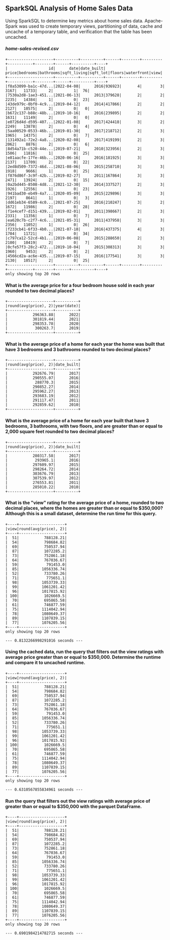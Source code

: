 ## SparkSQL Analysis of Home Sales Data

Using SparkSQL to determine key metrics about home sales data. Apache-Spark was used to create temporary views, partitioning of data, cache and uncache of a temporary table, and verification that the table has been uncached.

#### *home-sales-revised.csv*
```
+--------------------+----------+----------+------+--------+---------+-----------+--------+------+----------+----+
|                  id|      date|date_built| price|bedrooms|bathrooms|sqft_living|sqft_lot|floors|waterfront|view|
+--------------------+----------+----------+------+--------+---------+-----------+--------+------+----------+----+
|f8a53099-ba1c-47d...|2022-04-08|      2016|936923|       4|        3|       3167|   11733|     2|         1|  76|
|7530a2d8-1ae3-451...|2021-06-13|      2013|379628|       2|        2|       2235|   14384|     1|         0|  23|
|43de979c-0bf0-4c9...|2019-04-12|      2014|417866|       2|        2|       2127|   10575|     2|         0|   0|
|b672c137-b88c-48b...|2019-10-16|      2016|239895|       2|        2|       1631|   11149|     2|         0|   0|
|e0726d4d-d595-407...|2022-01-08|      2017|424418|       3|        2|       2249|   13878|     2|         0|   4|
|5aa00529-0533-46b...|2019-01-30|      2017|218712|       2|        3|       1965|   14375|     2|         0|   7|
|131492a1-72e2-4a8...|2020-02-08|      2017|419199|       2|        3|       2062|    8876|     2|         0|   6|
|8d54a71b-c520-44e...|2019-07-21|      2010|323956|       2|        3|       1506|   11816|     1|         0|  25|
|e81aacfe-17fe-46b...|2020-06-16|      2016|181925|       3|        3|       2137|   11709|     2|         0|  22|
|2ed8d509-7372-46d...|2021-08-06|      2015|258710|       3|        3|       1918|    9666|     1|         0|  25|
|f876d86f-3c9f-42b...|2019-02-27|      2011|167864|       3|        3|       2471|   13924|     2|         0|  15|
|0a2bd445-8508-4d8...|2021-12-30|      2014|337527|       2|        3|       1926|   12556|     1|         0|  23|
|941bad30-eb49-4a7...|2020-05-09|      2015|229896|       3|        3|       2197|    8641|     1|         0|   3|
|dd61eb34-6589-4c0...|2021-07-25|      2016|210247|       3|        2|       1672|   11986|     2|         0|  28|
|f1e4cef7-d151-439...|2019-02-01|      2011|398667|       2|        3|       2331|   11356|     1|         0|   7|
|ea620c7b-c2f7-4c6...|2021-05-31|      2011|437958|       3|        3|       2356|   11052|     1|         0|  26|
|f233cb41-6f33-4b0...|2021-07-18|      2016|437375|       4|        3|       1704|   11721|     2|         0|  34|
|c797ca12-52cd-4b1...|2019-06-08|      2015|288650|       2|        3|       2100|   10419|     2|         0|   7|
|0cfe57f3-28c2-472...|2019-10-04|      2015|308313|       3|        3|       1960|    9453|     2|         0|   2|
|4566cd2a-ac6e-435...|2019-07-15|      2016|177541|       3|        3|       2130|   10517|     2|         0|  25|
+--------------------+----------+----------+------+--------+---------+-----------+--------+------+----------+----+
only showing top 20 rows
```
#### What is the average price for a four bedroom house sold in each year rounded to two decimal places?

```
+--------------------+----------+
|round(avg(price), 2)|year(date)|
+--------------------+----------+
|           296363.88|      2022|
|           301819.44|      2021|
|           298353.78|      2020|
|            300263.7|      2019|
+--------------------+----------+
```

#### What is the average price of a home for each year the home was built that have 3 bedrooms and 3 bathrooms rounded to two decimal places?

```
+--------------------+----------+
|round(avg(price), 2)|date_built|
+--------------------+----------+
|           292676.79|      2017|
|           290555.07|      2016|
|            288770.3|      2015|
|           290852.27|      2014|
|           295962.27|      2013|
|           293683.19|      2012|
|           291117.47|      2011|
|           292859.62|      2010|
+--------------------+----------+

```

#### What is the average price of a home for each year built that have 3 bedrooms, 3 bathrooms, with two floors, and are greater than or equal to 2,000 square feet rounded to two decimal places?

```
+--------------------+----------+
|round(avg(price), 2)|date_built|
+--------------------+----------+
|           280317.58|      2017|
|            293965.1|      2016|
|           297609.97|      2015|
|           298264.72|      2014|
|           303676.79|      2013|
|           307539.97|      2012|
|           276553.81|      2011|
|           285010.22|      2010|
+--------------------+----------+
```

#### What is the "view" rating for the average price of a home, rounded to two decimal places, where the homes are greater than or equal to $350,000? Although this is a small dataset, determine the run time for this query.

```
+----+--------------------+
|view|round(avg(price), 2)|
+----+--------------------+
|  51|           788128.21|
|  54|           798684.82|
|  69|           750537.94|
|  87|           1072285.2|
|  73|           752861.18|
|  64|           767036.67|
|  59|            791453.0|
|  85|          1056336.74|
|  52|           733780.26|
|  71|            775651.1|
|  98|          1053739.33|
|  99|          1061201.42|
|  96|          1017815.92|
| 100|           1026669.5|
|  70|           695865.58|
|  61|           746877.59|
|  75|          1114042.94|
|  78|          1080649.37|
|  89|          1107839.15|
|  77|          1076205.56|
+----+--------------------+
only showing top 20 rows

--- 0.8132266998291016 seconds ---

```

#### Using the cached data, run the query that filters out the view ratings with average price greater than or equal to $350,000. Determine the runtime and compare it to uncached runtime.

```
+----+--------------------+
|view|round(avg(price), 2)|
+----+--------------------+
|  51|           788128.21|
|  54|           798684.82|
|  69|           750537.94|
|  87|           1072285.2|
|  73|           752861.18|
|  64|           767036.67|
|  59|            791453.0|
|  85|          1056336.74|
|  52|           733780.26|
|  71|            775651.1|
|  98|          1053739.33|
|  99|          1061201.42|
|  96|          1017815.92|
| 100|           1026669.5|
|  70|           695865.58|
|  61|           746877.59|
|  75|          1114042.94|
|  78|          1080649.37|
|  89|          1107839.15|
|  77|          1076205.56|
+----+--------------------+
only showing top 20 rows

--- 0.6310567855834961 seconds ---
```

#### Run the query that filters out the view ratings with average price of greater than or equal to $350,000 with the parquet DataFrame.
```
+----+--------------------+
|view|round(avg(price), 2)|
+----+--------------------+
|  51|           788128.21|
|  54|           798684.82|
|  69|           750537.94|
|  87|           1072285.2|
|  73|           752861.18|
|  64|           767036.67|
|  59|            791453.0|
|  85|          1056336.74|
|  52|           733780.26|
|  71|            775651.1|
|  98|          1053739.33|
|  99|          1061201.42|
|  96|          1017815.92|
| 100|           1026669.5|
|  70|           695865.58|
|  61|           746877.59|
|  75|          1114042.94|
|  78|          1080649.37|
|  89|          1107839.15|
|  77|          1076205.56|
+----+--------------------+
only showing top 20 rows

--- 0.6901984214782715 seconds ---
```
